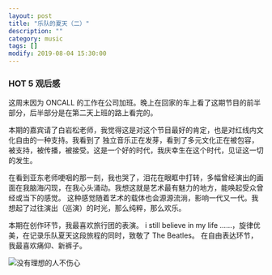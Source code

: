 ```yaml
---
layout: post
title: "乐队的夏天（二）"
description: ""
category: music
tags: []
modify: 2019-08-04 15:30:00
---
```


### HOT 5 观后感

  这周末因为 ONCALL 的工作在公司加班。晚上在回家的车上看了这期节目的前半部分，后半部分是在第二天上班的路上看完的。
  
  本期的嘉宾请了白岩松老师，我觉得这是对这个节目最好的肯定，也是对红线内文化自由的一种支持。我看到了
独立音乐正在发芽，看到了多元文化正在被包容，被支持，被传播，被接受。这是一个好的时代，我庆幸生在这个时代，见证这一切的发生。

  在看到亚东老师哽咽的那一刻，我也哭了，泪花在眼眶中打转，多幅曾经演出的画面在我脑海闪现，在我心头涌动。我想这就是艺术最有魅力的地方，能唤起受众曾经或当下的感觉。
这种感觉随着艺术的载体也会源源流淌，影响一代又一代。我想起了过往演出（巡演）的时光，那么纯粹，那么欢乐。

  本期在创作环节，我最喜欢旅行团的表演。 i still believe in my life ……，旋律优美，在记录乐队夏天这段旅程的同时，致敬了 The Beatles。
在自由表达环节，我最喜欢痛仰、新裤子。

<p>
<img src="{{ site.url }}/assets/band_summer/anti_underground.jpg" alt="没有理想的人不伤心"/>
</p>